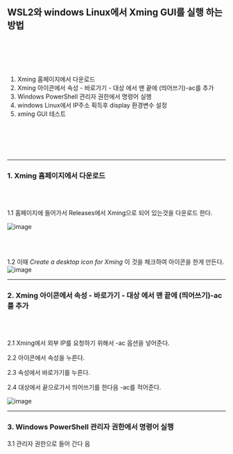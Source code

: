 
## WSL2와 windows Linux에서 Xming GUI를 실행 하는 방법
<br>
<br>

<br>
<br>

1. Xming 홈페이지에서 다운로드
2. Xming 아이콘에서 속성 - 바로가기 - 대상 에서 맨 끝에 (띄어쓰기)-ac를 추가 
3. Windows PowerShell 관리자 권한에서 명령어 실행
4. windows Linux에서 IP주소 획득후 display 환경변수 설정
5. xming GUI 테스트
<br>
<br>

<br>
<br>


---
### 1. Xming 홈페이지에서 다운로드
<br>
<br>

1.1 홈페이지에 들어가서 Releases에서 Xming으로 되어 있는것을 다운로드 한다.


![image](https://user-images.githubusercontent.com/102947384/167357056-e5b85593-9c78-426e-9703-e8c476122e22.png)

<br>
<br>

1.2 이때 _Create a desktop icon for Xming_ 이 것을 체크하여 아이콘을 한게 만든다.
![image](https://user-images.githubusercontent.com/102947384/167357564-26fcdf6d-21f5-4b99-9a0d-80874c816320.png)

---
### 2.  Xming 아이콘에서 속성 - 바로가기 - 대상 에서 맨 끝에 (띄어쓰기)-ac를 추가
<br>
<br>


2.1 Xming에서 외부 IP를 요청하기 위해서 -ac 옵션을 넣어준다.

2.2 아이콘에서 속성을 누른다.

2.3 속성에서 바로가기를 누른다.

2.4 대상에서 끝으로가서 띄어쓰기를 한다음 -ac를 적어준다.

![image](https://user-images.githubusercontent.com/102947384/167358661-95e738f2-643a-470a-9a94-59666deb83b1.png)

---

### 3. Windows PowerShell 관리자 권한에서 명령어 실행

3.1 관리자 권한으로 들어 간다 음

